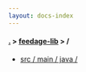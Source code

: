```yaml
---
layout: docs-index
---
```

#### [.](./../index) > [feedage-lib](./index) > **/**

- [src / main / java / ](src/main/java/)
